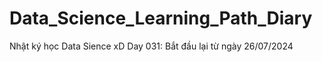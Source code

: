 # Data_Science_Learning_Path_Diary
Nhật ký học Data Sience xD
Day 031: Bắt đầu lại từ ngày 26/07/2024